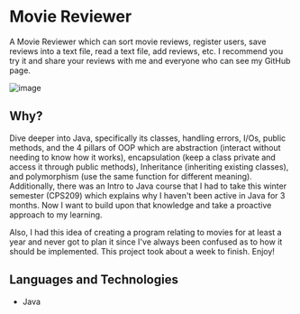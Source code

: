 # Movie Reviewer
A Movie Reviewer which can sort movie reviews, register users, save reviews into a text file, read a text file, add reviews, etc. I recommend you try it and share your reviews with me and everyone who can see my GitHub page.

![image](https://github.com/AhmedAbdulwasi/Movie-Reviewer/assets/98428365/68083ad0-519d-4e0e-bb16-b0b102564cda)


## Why?
Dive deeper into Java, specifically its classes, handling errors, I/Os, public methods, and the 4 pillars of OOP which are abstraction (interact without needing to know how it works), encapsulation (keep a class private and access it through public methods), Inheritance (inheriting existing classes), and polymorphism (use the same function for different meaning). Additionally, there was an Intro to Java course that I had to take this winter semester (CPS209) which explains why I haven't been active in Java for 3 months. Now I want to build upon that knowledge and take a proactive approach to my learning. 

Also, I had this idea of creating a program relating to movies for at least a year and never got to plan it since I've always been confused as to how it should be implemented. This project took about a week to finish. Enjoy!


## Languages and Technologies
- Java
